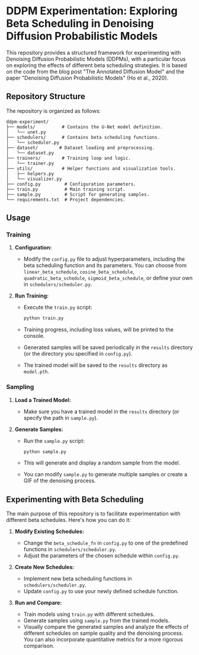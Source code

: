 # DDPM Experimentation: Exploring Beta Scheduling in Denoising Diffusion Probabilistic Models

This repository provides a structured framework for experimenting with Denoising Diffusion Probabilistic Models (DDPMs), with a particular focus on exploring the effects of different beta scheduling strategies. It is based on the code from the blog post "The Annotated Diffusion Model" and the paper "Denoising Diffusion Probabilistic Models" (Ho et al., 2020).

## Repository Structure

The repository is organized as follows:

```
ddpm-experiment/
├── models/          # Contains the U-Net model definition.
│   └── unet.py       
├── schedulers/      # Contains beta scheduling functions.
│   └── scheduler.py
├── dataset/        # Dataset loading and preprocessing.
│   └── dataset.py
├── trainers/        # Training loop and logic.
│   └── trainer.py
├── utils/           # Helper functions and visualization tools.
│   ├── helpers.py
│   └── visualizer.py
├── config.py         # Configuration parameters.
├── train.py          # Main training script.
├── sample.py         # Script for generating samples.
└── requirements.txt  # Project dependencies.
```

## Usage

### Training

1. **Configuration:**
    *   Modify the `config.py` file to adjust hyperparameters, including the beta scheduling function and its parameters. You can choose from `linear_beta_schedule`, `cosine_beta_schedule`, `quadratic_beta_schedule`, `sigmoid_beta_schedule`, or define your own in `schedulers/scheduler.py`.

2. **Run Training:**
    *   Execute the `train.py` script:

        ```bash
        python train.py
        ```

    *   Training progress, including loss values, will be printed to the console.
    *   Generated samples will be saved periodically in the `results` directory (or the directory you specified in `config.py`).
    *   The trained model will be saved to the `results` directory as `model.pth`.

### Sampling

1. **Load a Trained Model:**
    *   Make sure you have a trained model in the `results` directory (or specify the path in `sample.py`).

2. **Generate Samples:**
    *   Run the `sample.py` script:

        ```bash
        python sample.py
        ```

    *   This will generate and display a random sample from the model.
    *   You can modify `sample.py` to generate multiple samples or create a GIF of the denoising process.

## Experimenting with Beta Scheduling

The main purpose of this repository is to facilitate experimentation with different beta schedules. Here's how you can do it:

1. **Modify Existing Schedules:**
    *   Change the `beta_schedule_fn` in `config.py` to one of the predefined functions in `schedulers/scheduler.py`.
    *   Adjust the parameters of the chosen schedule within `config.py`.

2. **Create New Schedules:**
    *   Implement new beta scheduling functions in `schedulers/scheduler.py`.
    *   Update `config.py` to use your newly defined schedule function.

3. **Run and Compare:**
    *   Train models using `train.py` with different schedules.
    *   Generate samples using `sample.py` from the trained models.
    *   Visually compare the generated samples and analyze the effects of different schedules on sample quality and the denoising process. You can also incorporate quantitative metrics for a more rigorous comparison.
